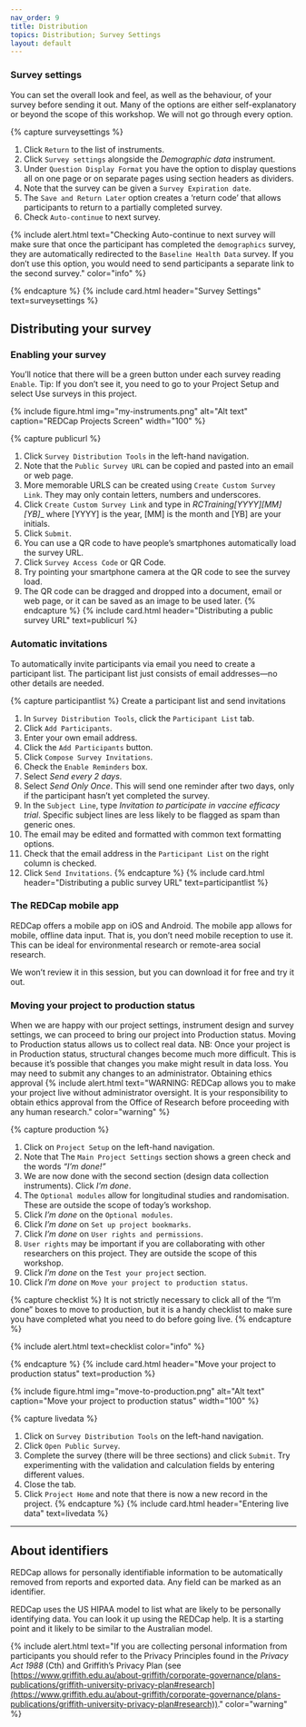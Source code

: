 ```yaml
---
nav_order: 9
title: Distribution
topics: Distribution; Survey Settings
layout: default
---
```


### Survey settings

You can set the overall look and feel, as well as the behaviour, of your survey before sending it out.
Many of the options are either self-explanatory or beyond the scope of this workshop. We will not go through every option.

{% capture surveysettings %}

1. Click `Return` to the list of instruments.
2. Click `Survey settings` alongside the _Demographic data_ instrument.
3. Under `Question Display Format` you have the option to display questions all on one page or on separate pages using section headers as dividers.
4. Note that the survey can be given a `Survey Expiration date`.
5. The `Save and Return Later` option creates a ‘return code’ that allows participants to return to a partially completed survey.
6. Check `Auto-continue` to next survey.

{% include alert.html text="Checking Auto-continue to next survey will make sure that once the participant has completed the `demographics` survey, they are automatically redirected to the `Baseline Health Data` survey. If you don’t use this option, you would need to send participants a separate link to the second survey." color="info" %}

{% endcapture %}
{% include card.html header="Survey Settings" text=surveysettings %}

## Distributing your survey

### Enabling your survey

You’ll notice that there will be a green button under each survey reading `Enable`. Tip: If you don’t see it, you need to go to your Project Setup and select Use surveys in this project.  

{% include figure.html img="my-instruments.png" alt="Alt text" caption="REDCap Projects Screen" width="100" %}

{% capture publicurl %}

1. Click `Survey Distribution Tools` in the left-hand navigation.
2. Note that the `Public Survey URL` can be copied and pasted into an email or web page.
3. More memorable URLS can be created using `Create Custom Survey Link`. They may only contain letters, numbers and underscores.
4. Click `Create Custom Survey Link` and type in __RCTraining_[YYYY]_[MM]_[YB]__ where [YYYY] is the year, [MM] is the month and [YB] are your initials.
5. Click `Submit`.
6. You can use a QR code to have people’s smartphones automatically load the survey URL.
7. Click `Survey Access Code` or QR Code.
8. Try pointing your smartphone camera at the QR code to see the survey load.
9. The QR code can be dragged and dropped into a document, email or web page, or it can be saved as an image to be used later.
{% endcapture %}
{% include card.html header="Distributing a public survey URL" text=publicurl %}

### Automatic invitations

To automatically invite participants via email you need to create a participant list. The participant list just consists of email addresses—no other details are needed.

{% capture participantlist %}
Create a participant list and send invitations

1. In `Survey Distribution Tools`, click the `Participant List` tab.
2. Click `Add Participants`.
3. Enter your own email address.
4. Click the `Add Participants` button.
5. Click `Compose Survey Invitations`.
6. Check the `Enable Reminders` box.
7. Select _Send every 2 days_.
8. Select _Send Only Once_.  This will send one reminder after two days, only if the participant hasn’t yet completed the survey.
9. In the `Subject Line`, type _Invitation to participate in vaccine efficacy trial_. Specific subject lines are less likely to be flagged as spam than generic ones.
10. The email may be edited and formatted with common text formatting options.
11. Check that the email address in the `Participant List` on the right column is checked.
12. Click `Send Invitations`.
{% endcapture %}
{% include card.html header="Distributing a public survey URL" text=participantlist %}

### The REDCap mobile app

REDCap offers a mobile app on iOS and Android. The mobile app allows for mobile, offline data input. That is, you don’t need mobile reception to use it. This can be ideal for environmental research or remote-area social research.

We won’t review it in this session, but you can download it for free and try it out.

### Moving your project to production status

When we are happy with our project settings, instrument design and survey settings, we can proceed to bring our project into Production status. Moving to Production status allows us to collect real data.
NB: Once your project is in Production status, structural changes become much more difficult. This is because it’s possible that changes you make might result in data loss. You may need to submit any changes to an administrator.
Obtaining ethics approval
{% include alert.html text="WARNING: REDCap allows you to make your project live without administrator oversight. It is your responsibility to obtain ethics approval from the Office of Research before proceeding with any human research." color="warning" %}

{% capture production %}

1. Click on `Project Setup` on the left-hand navigation.  
2. Note that The `Main Project Settings` section shows a green check and the words _“I’m done!”_
3. We are now done with the second section (design data collection instruments). Click _I’m done_.
4. The `Optional modules` allow for longitudinal studies and randomisation. These are outside the scope of today’s workshop.
5. Click _I’m done_ on the `Optional modules`.
6. Click _I’m done_ on `Set up project bookmarks`.
7. Click _I’m done_ on `User rights and permissions`.
8. `User rights` may be important if you are collaborating with other researchers on this project. They are outside the scope of this workshop.
9. Click _I’m done_ on the `Test your project` section.
10. Click _I’m done_ on `Move your project to production status`.

{% capture checklist %}
It is not strictly necessary to click all of the “I’m done” boxes to move to production, but it is a handy checklist to make sure you have completed what you need to do before going live.
{% endcapture %}

{% include alert.html text=checklist color="info" %}

{% endcapture %}
{% include card.html header="Move your project to production status" text=production %}

{% include figure.html img="move-to-production.png" alt="Alt text" caption="Move your project to production status" width="100" %}

{% capture livedata %}

1. Click on `Survey Distribution Tools` on the left-hand navigation.  
2. Click `Open Public Survey`.
3. Complete the survey (there will be three sections) and click `Submit`. Try experimenting with the validation and calculation fields by entering different values.
4. Close the tab.
5. Click `Project Home` and note that there is now a new record in the project.
{% endcapture %}
{% include card.html header="Entering live data" text=livedata %}

----

## About identifiers

REDCap allows for personally identifiable information to be automatically removed from reports and exported data. Any field can be marked as an identifier.

REDCap uses the US HIPAA model to list what are likely to be personally identifying data. You can look it up using the REDCap help. It is a starting point and it likely to be similar to the Australian model.

{% include alert.html text="If you are collecting personal information from participants you should refer to the Privacy Principles found in the *Privacy Act 1988* (Cth) and Griffith’s Privacy Plan (see [https://www.griffith.edu.au/about-griffith/corporate-governance/plans-publications/griffith-university-privacy-plan#research](https://www.griffith.edu.au/about-griffith/corporate-governance/plans-publications/griffith-university-privacy-plan#research))." color="warning" %}
